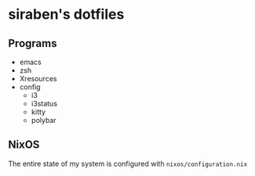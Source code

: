 # siraben's dotfiles
## Programs
- emacs
- zsh
- Xresources
- config
  - i3
  - i3status
  - kitty
  - polybar

## NixOS
The entire state of my system is configured with `nixos/configuration.nix`
